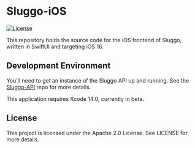 # Sluggo-iOS
[![License](https://img.shields.io/badge/License-Apache_2.0-blue.svg)](https://opensource.org/licenses/Apache-2.0)

This repository holds the source code for the iOS frontend of Sluggo, written 
in SwiftUI and targeting iOS 16.

## Development Environment
You'll need to get an instance of the Sluggo API up and running. See the
[Sluggo-API](https://github.com/Sluggo-Issue-Tracker/Sluggo-API) repo
for more details.

This application requires Xcode 14.0, currently in beta.

## License 
This project is licensed under the Apache 2.0 License. See LICENSE for more
details.
